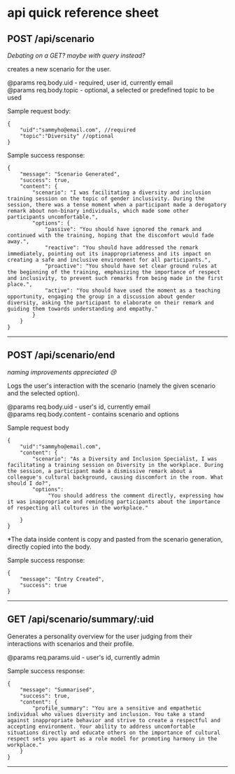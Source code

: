 # api quick reference sheet
## POST /api/scenario
*Debating on a GET? maybe with query instead?* 

creates a new scenario for the user. 

@params req.body.uid - required, user id, currently email <br>
@params req.body.topic - optional, a selected or predefined topic to be used <br>

Sample request body:
```
{
    "uid":"sammyho@email.com", //required
    "topic":"Diversity" //optional 
}
```

Sample success response: 
```
{
    "message": "Scenario Generated",
    "success": true,
    "content": {
        "scenario": "I was facilitating a diversity and inclusion training session on the topic of gender inclusivity. During the session, there was a tense moment when a participant made a derogatory remark about non-binary individuals, which made some other participants uncomfortable.",
        "options": {
            "passive": "You should have ignored the remark and continued with the training, hoping that the discomfort would fade away.",
            "reactive": "You should have addressed the remark immediately, pointing out its inappropriateness and its impact on creating a safe and inclusive environment for all participants.",
            "proactive": "You should have set clear ground rules at the beginning of the training, emphasizing the importance of respect and inclusivity, to prevent such remarks from being made in the first place.",
            "active": "You should have used the moment as a teaching opportunity, engaging the group in a discussion about gender diversity, asking the participant to elaborate on their remark and guiding them towards understanding and empathy."
        }
    }
}

```
---
## POST /api/scenario/end
*naming improvements appreciated 😢* 

Logs the user's interaction with the scenario (namely the given scenario and the selected option).

@params req.body.uid - user's id, currently email <br>
@params req.body.content - contains scenario and options <br>


Sample request body
```
{
    "uid":"sammyho@email.com",
    "content": {
        "scenario": "As a Diversity and Inclusion Specialist, I was facilitating a training session on Diversity in the workplace. During the session, a participant made a dismissive remark about a colleague's cultural background, causing discomfort in the room. What should I do?",
        "options": 
             "You should address the comment directly, expressing how it was inappropriate and reminding participants about the importance of respecting all cultures in the workplace."
        
    }
}
```
*The data inside content is copy and pasted from the scenario generation, directly copied into the body.

Sample success response:
```
{
    "message": "Entry Created",
    "success": true
}
```

---
## GET /api/scenario/summary/:uid
Generates a personality overview for the user judging from their interactions with scenarios and their profile. 

@params req.params.uid - user's id, currently admin

Sample success response:
```
{
    "message": "Summarised",
    "success": true,
    "content": {
        "profile_summary": "You are a sensitive and empathetic individual who values diversity and inclusion. You take a stand against inappropriate behavior and strive to create a respectful and accepting environment. Your ability to address uncomfortable situations directly and educate others on the importance of cultural respect sets you apart as a role model for promoting harmony in the workplace."
    }
}
```

---

